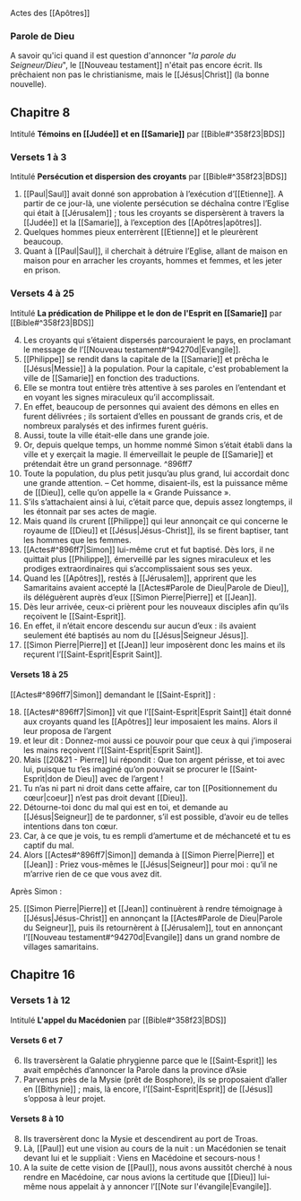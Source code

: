 Actes des [[Apôtres]]
### Parole de Dieu
A savoir qu'ici quand il est question d'annoncer "*la parole du Seigneur/Dieu*", le [[Nouveau testament]] n'était pas encore écrit. Ils prêchaient non pas le christianisme, mais le [[Jésus|Christ]] (la bonne nouvelle).
## Chapitre 8
Intitulé **Témoins en [[Judée]] et en [[Samarie]]** par [[Bible#^358f23|BDS]]
### Versets 1 à 3
Intitulé **Persécution et dispersion des croyants** par [[Bible#^358f23|BDS]]
1) [[Paul|Saul]] avait donné son approbation à l’exécution d’[[Etienne]]. A partir de ce jour-là, une violente persécution se déchaîna contre l’Eglise qui était à [[Jérusalem]] ; tous les croyants se dispersèrent à travers la [[Judée]] et la [[Samarie]], à l’exception des [[Apôtres|apôtres]].
2) Quelques hommes pieux enterrèrent [[Etienne]] et le pleurèrent beaucoup.
3) Quant à [[Paul|Saul]], il cherchait à détruire l’Eglise, allant de maison en maison pour en arracher les croyants, hommes et femmes, et les jeter en prison.
### Versets 4 à 25
Intitulé **La prédication de Philippe et le don de l'Esprit en [[Samarie]]** par [[Bible#^358f23|BDS]]

4) Les croyants qui s’étaient dispersés parcouraient le pays, en proclamant le message de l’[[Nouveau testament#^94270d|Evangile]]. 
5) [[Philippe]] se rendit dans la capitale de la [[Samarie]] et prêcha le [[Jésus|Messie]] à la population.
Pour la capitale, c'est probablement la ville de [[Samarie]] en fonction des traductions.
6) Elle se montra tout entière très attentive à ses paroles en l’entendant et en voyant les signes miraculeux qu’il accomplissait. 
7) En effet, beaucoup de personnes qui avaient des démons en elles en furent délivrées ; ils sortaient d’elles en poussant de grands cris, et de nombreux paralysés et des infirmes furent guéris.
8) Aussi, toute la ville était-elle dans une grande joie.
9) Or, depuis quelque temps, un homme nommé Simon s’était établi dans la ville et y exerçait la magie. Il émerveillait le peuple de [[Samarie]] et prétendait être un grand personnage. ^896ff7
10) Toute la population, du plus petit jusqu’au plus grand, lui accordait donc une grande attention. – Cet homme, disaient-ils, est la puissance même de [[Dieu]], celle qu’on appelle la « Grande Puissance ».
11) S’ils s’attachaient ainsi à lui, c’était parce que, depuis assez longtemps, il les étonnait par ses actes de magie.
12) Mais quand ils crurent [[Philippe]] qui leur annonçait ce qui concerne le royaume de [[Dieu]] et [[Jésus|Jésus-Christ]], ils se firent baptiser, tant les hommes que les femmes.
13) [[Actes#^896ff7|Simon]] lui-même crut et fut baptisé. Dès lors, il ne quittait plus [[Philippe]], émerveillé par les signes miraculeux et les prodiges extraordinaires qui s’accomplissaient sous ses yeux.
14) Quand les [[Apôtres]], restés à [[Jérusalem]], apprirent que les Samaritains avaient accepté la [[Actes#Parole de Dieu|Parole de Dieu]], ils déléguèrent auprès d’eux [[Simon Pierre|Pierre]] et [[Jean]].
15) Dès leur arrivée, ceux-ci prièrent pour les nouveaux disciples afin qu’ils reçoivent le [[Saint-Esprit]].
16) En effet, il n’était encore descendu sur aucun d’eux : ils avaient seulement été baptisés au nom du [[Jésus|Seigneur Jésus]].
17) [[Simon Pierre|Pierre]] et [[Jean]] leur imposèrent donc les mains et ils reçurent l’[[Saint-Esprit|Esprit Saint]].
#### Versets 18 à 25
[[Actes#^896ff7|Simon]] demandant le [[Saint-Esprit]] :

18) [[Actes#^896ff7|Simon]] vit que l’[[Saint-Esprit|Esprit Saint]] était donné aux croyants quand les [[Apôtres]] leur imposaient les mains. Alors il leur proposa de l’argent
19) et leur dit : Donnez-moi aussi ce pouvoir pour que ceux à qui j’imposerai les mains reçoivent l’[[Saint-Esprit|Esprit Saint]].
20) Mais [[20&21 - Pierre]] lui répondit : Que ton argent périsse, et toi avec lui, puisque tu t’es imaginé qu’on pouvait se procurer le [[Saint-Esprit|don de Dieu]] avec de l’argent !
21) Tu n’as ni part ni droit dans cette affaire, car ton [[Positionnement du cœur|coeur]] n’est pas droit devant [[Dieu]].
22) Détourne-toi donc du mal qui est en toi, et demande au [[Jésus|Seigneur]] de te pardonner, s’il est possible, d’avoir eu de telles intentions dans ton cœur.
23) Car, à ce que je vois, tu es rempli d’amertume et de méchanceté et tu es captif du mal.
24) Alors [[Actes#^896ff7|Simon]] demanda à [[Simon Pierre|Pierre]] et [[Jean]] : Priez vous-mêmes le [[Jésus|Seigneur]] pour moi : qu’il ne m’arrive rien de ce que vous avez dit.

Après Simon :

25) [[Simon Pierre|Pierre]] et [[Jean]] continuèrent à rendre témoignage à [[Jésus|Jésus-Christ]] en annonçant la [[Actes#Parole de Dieu|Parole du Seigneur]], puis ils retournèrent à [[Jérusalem]], tout en annonçant l’[[Nouveau testament#^94270d|Evangile]] dans un grand nombre de villages samaritains.




## Chapitre 16
### Versets 1 à 12
Intitulé **L'appel du Macédonien** par [[Bible#^358f23|BDS]]
#### Versets 6 et 7
6) Ils traversèrent la Galatie phrygienne parce que le [[Saint-Esprit]] les avait empêchés d’annoncer la Parole dans la province d’Asie
7) Parvenus près de la Mysie (prêt de Bosphore), ils se proposaient d’aller en [[Bithynie]] ; mais, là encore, l’[[Saint-Esprit|Esprit]] de [[Jésus]] s’opposa à leur projet.
#### Versets 8 à 10
8) Ils traversèrent donc la Mysie et descendirent au port de Troas.
9) Là, [[Paul]] eut une vision au cours de la nuit : un Macédonien se tenait devant lui et le suppliait : Viens en Macédoine et secours-nous !
10) A la suite de cette vision de [[Paul]], nous avons aussitôt cherché à nous rendre en Macédoine, car nous avions la certitude que [[Dieu]] lui-même nous appelait à y annoncer l’[[Note sur l'évangile|Evangile]].
